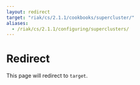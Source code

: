 ```yaml
---
layout: redirect
target: "riak/cs/2.1.1/cookbooks/supercluster/"
aliases:
  - /riak/cs/2.1.1/configuring/superclusters/
---
```


# Redirect

This page will redirect to `target`.
